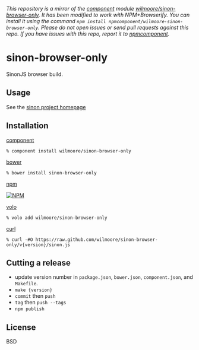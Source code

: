 *This repository is a mirror of the [component](http://component.io) module [wilmoore/sinon-browser-only](http://github.com/wilmoore/sinon-browser-only). It has been modified to work with NPM+Browserify. You can install it using the command `npm install npmcomponent/wilmoore-sinon-browser-only`. Please do not open issues or send pull requests against this repo. If you have issues with this repo, report it to [npmcomponent](https://github.com/airportyh/npmcomponent).*
# sinon-browser-only

SinonJS browser build.

## Usage

See the [sinon project homepage](http://sinonjs.org/)

## Installation

[component](http://component.io/wilmoore/sinon-browser-only)

    % component install wilmoore/sinon-browser-only

[bower](http://bower.io/search/)

    % bower install sinon-browser-only

[npm](https://npmjs.org/package/sinon-browser-only)

[![NPM](https://nodei.co/npm/sinon-browser-only.png?downloads=true)](https://nodei.co/npm/sinon-browser-only/)

[volo](http://volojs.org)

    % volo add wilmoore/sinon-browser-only

[curl][]

    % curl -#O https://raw.github.com/wilmoore/sinon-browser-only/v{version}/sinon.js

## Cutting a release

- update version number in `package.json`, `bower.json`, `component.json`, and `Makefile`.
- `make {version}`
- `commit` then `push`
- `tag` then `push --tags`
- `npm publish`

## License

  BSD

[curl]: http://curl.haxx.se/

